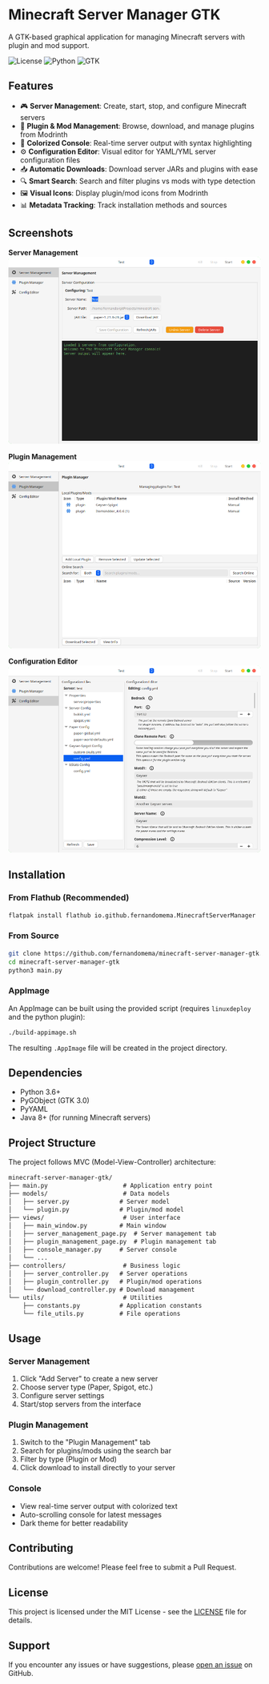 # Minecraft Server Manager GTK

A GTK-based graphical application for managing Minecraft servers with plugin and mod support.

![License](https://img.shields.io/badge/license-MIT-blue.svg)
![Python](https://img.shields.io/badge/python-3.6+-blue.svg)
![GTK](https://img.shields.io/badge/GTK-3.0-green.svg)

## Features

- 🎮 **Server Management**: Create, start, stop, and configure Minecraft servers
- 🔌 **Plugin & Mod Management**: Browse, download, and manage plugins from Modrinth
- 🎨 **Colorized Console**: Real-time server output with syntax highlighting
- ⚙️ **Configuration Editor**: Visual editor for YAML/YML server configuration files
- 📥 **Automatic Downloads**: Download server JARs and plugins with ease
- 🔍 **Smart Search**: Search and filter plugins vs mods with type detection
- 🖼️ **Visual Icons**: Display plugin/mod icons from Modrinth
- 📊 **Metadata Tracking**: Track installation methods and sources

## Screenshots

**Server Management**
![Server Management](screenshots/server.png)

**Plugin Management**
![Plugin Management](screenshots/plugins.png)

**Configuration Editor**
![Configuration Editor](screenshots/configs.png)

## Installation

### From Flathub (Recommended)
```bash
flatpak install flathub io.github.fernandomema.MinecraftServerManager
```

### From Source
```bash
git clone https://github.com/fernandomema/minecraft-server-manager-gtk.git
cd minecraft-server-manager-gtk
python3 main.py
```

### AppImage
An AppImage can be built using the provided script (requires `linuxdeploy` and the python plugin):

```bash
./build-appimage.sh
```

The resulting `.AppImage` file will be created in the project directory.

## Dependencies

- Python 3.6+
- PyGObject (GTK 3.0)
- PyYAML
- Java 8+ (for running Minecraft servers)

## Project Structure

The project follows MVC (Model-View-Controller) architecture:

```
minecraft-server-manager-gtk/
├── main.py                     # Application entry point
├── models/                     # Data models
│   ├── server.py              # Server model
│   └── plugin.py              # Plugin/mod model
├── views/                      # User interface
│   ├── main_window.py         # Main window
│   ├── server_management_page.py  # Server management tab
│   ├── plugin_management_page.py  # Plugin management tab
│   ├── console_manager.py     # Server console
│   └── ...
├── controllers/                # Business logic
│   ├── server_controller.py   # Server operations
│   ├── plugin_controller.py   # Plugin/mod operations
│   └── download_controller.py # Download management
└── utils/                      # Utilities
    ├── constants.py           # Application constants
    └── file_utils.py          # File operations
```

## Usage

### Server Management
1. Click "Add Server" to create a new server
2. Choose server type (Paper, Spigot, etc.)
3. Configure server settings
4. Start/stop servers from the interface

### Plugin Management
1. Switch to the "Plugin Management" tab
2. Search for plugins/mods using the search bar
3. Filter by type (Plugin or Mod)
4. Click download to install directly to your server

### Console
- View real-time server output with colorized text
- Auto-scrolling console for latest messages
- Dark theme for better readability

## Contributing

Contributions are welcome! Please feel free to submit a Pull Request.

## License

This project is licensed under the MIT License - see the [LICENSE](LICENSE) file for details.

## Support

If you encounter any issues or have suggestions, please [open an issue](https://github.com/fernandomema/minecraft-server-manager-gtk/issues) on GitHub.
